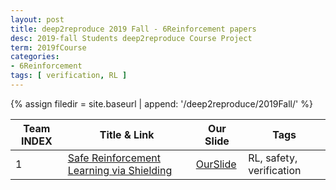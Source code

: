 ```yaml
---
layout: post
title: deep2reproduce 2019 Fall - 6Reinforcement papers 
desc: 2019-fall Students deep2reproduce Course Project
term: 2019fCourse
categories:
- 6Reinforcement
tags: [ verification, RL ]
---
```





{% assign filedir =  site.baseurl  | append: '/deep2reproduce/2019Fall/' %}


|Team INDEX     |Title  & Link  | Our Slide |  Tags | 
|------|----------------------------|----------|----------|
|1   | [Safe Reinforcement Learning via Shielding](https://arxiv.org/abs/1708.08611)|  [OurSlide]({{filedir}}/T1_Hildebrandt_Carl_Safe_Reinforcement_Learning_via_Shielding.pdf) | RL, safety, verification|
